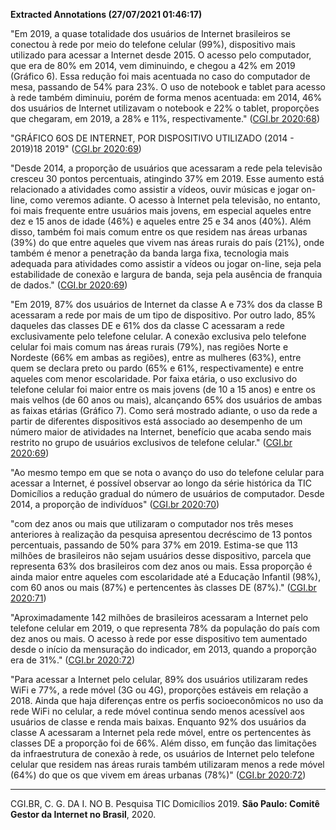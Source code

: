 **Extracted Annotations (27/07/2021 01:46:17)**

"Em 2019, a quase totalidade dos usuários de Internet brasileiros se conectou à rede por meio do telefone celular (99%), dispositivo mais utilizado para acessar a Internet desde 2015. O acesso pelo computador, que era de 80% em 2014, vem diminuindo, e chegou a 42% em 2019 (Gráfico 6). Essa redução foi mais acentuada no caso do computador de mesa, passando de 54% para 23%. O uso de notebook e tablet para acesso à rede também diminuiu, porém de forma menos acentuada: em 2014, 46% dos usuários de Internet utilizavam o notebook e 22% o tablet, proporções que chegaram, em 2019, a 28% e 11%, respectivamente." ([CGI.br 2020:68](zotero://open-pdf/groups/4374086/items/9KYEKCRH?page=68))

"GRÁFICO 6OS DE INTERNET, POR DISPOSITIVO UTILIZADO (2014 - 2019)18 2019" ([CGI.br 2020:69](zotero://open-pdf/groups/4374086/items/9KYEKCRH?page=69))

"Desde 2014, a proporção de usuários que acessaram a rede pela televisão cresceu 30 pontos percentuais, atingindo 37% em 2019. Esse aumento está relacionado a atividades como assistir a vídeos, ouvir músicas e jogar on-line, como veremos adiante. O acesso à Internet pela televisão, no entanto, foi mais frequente entre usuários mais jovens, em especial aqueles entre dez e 15 anos de idade (46%) e aqueles entre 25 e 34 anos (40%). Além disso, também foi mais comum entre os que residem nas áreas urbanas (39%) do que entre aqueles que vivem nas áreas rurais do país (21%), onde também é menor a penetração da banda larga fixa, tecnologia mais adequada para atividades como assistir a vídeos ou jogar on-line, seja pela estabilidade de conexão e largura de banda, seja pela ausência de franquia de dados." ([CGI.br 2020:69](zotero://open-pdf/groups/4374086/items/9KYEKCRH?page=69))

"Em 2019, 87% dos usuários de Internet da classe A e 73% dos da classe B acessaram a rede por mais de um tipo de dispositivo. Por outro lado, 85% daqueles das classes DE e 61% dos da classe C acessaram a rede exclusivamente pelo telefone celular. A conexão exclusiva pelo telefone celular foi mais comum nas áreas rurais (79%), nas regiões Norte e Nordeste (66% em ambas as regiões), entre as mulheres (63%), entre quem se declara preto ou pardo (65% e 61%, respectivamente) e entre aqueles com menor escolaridade. Por faixa etária, o uso exclusivo do telefone celular foi maior entre os mais jovens (de 10 a 15 anos) e entre os mais velhos (de 60 anos ou mais), alcançando 65% dos usuários de ambas as faixas etárias (Gráfico 7). Como será mostrado adiante, o uso da rede a partir de diferentes dispositivos está associado ao desempenho de um número maior de atividades na Internet, benefício que acaba sendo mais restrito no grupo de usuários exclusivos de telefone celular." ([CGI.br 2020:69](zotero://open-pdf/groups/4374086/items/9KYEKCRH?page=69))

"Ao mesmo tempo em que se nota o avanço do uso do telefone celular para acessar a Internet, é possível observar ao longo da série histórica da TIC Domicílios a redução gradual do número de usuários de computador. Desde 2014, a proporção de indivíduos" ([CGI.br 2020:70](zotero://open-pdf/groups/4374086/items/9KYEKCRH?page=70))

"com dez anos ou mais que utilizaram o computador nos três meses anteriores à realização da pesquisa apresentou decréscimo de 13 pontos percentuais, passando de 50% para 37% em 2019. Estima-se que 113 milhões de brasileiros não sejam usuários desse dispositivo, parcela que representa 63% dos brasileiros com dez anos ou mais. Essa proporção é ainda maior entre aqueles com escolaridade até a Educação Infantil (98%), com 60 anos ou mais (87%) e pertencentes às classes DE (87%)." ([CGI.br 2020:71](zotero://open-pdf/groups/4374086/items/9KYEKCRH?page=71))

"Aproximadamente 142 milhões de brasileiros acessaram a Internet pelo telefone celular em 2019, o que representa 78% da população do país com dez anos ou mais. O acesso à rede por esse dispositivo tem aumentado desde o início da mensuração do indicador, em 2013, quando a proporção era de 31%." ([CGI.br 2020:72](zotero://open-pdf/groups/4374086/items/9KYEKCRH?page=72))

"Para acessar a Internet pelo celular, 89% dos usuários utilizaram redes WiFi e 77%, a rede móvel (3G ou 4G), proporções estáveis em relação a 2018. Ainda que haja diferenças entre os perfis socioeconômicos no uso da rede WiFi no celular, a rede móvel continua sendo menos acessível aos usuários de classe e renda mais baixas. Enquanto 92% dos usuários da classe A acessaram a Internet pela rede móvel, entre os pertencentes às classes DE a proporção foi de 66%. Além disso, em função das limitações da infraestrutura de conexão à rede, os usuários de Internet pelo telefone celular que residem nas áreas rurais também utilizaram menos a rede móvel (64%) do que os que vivem em áreas urbanas (78%)" ([CGI.br 2020:72](zotero://open-pdf/groups/4374086/items/9KYEKCRH?page=72))

---
CGI.BR, C. G. DA I. NO B. Pesquisa TIC Domicílios 2019. **São Paulo: Comitê Gestor da Internet no Brasil**, 2020.